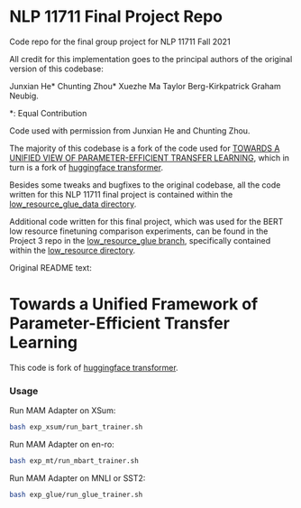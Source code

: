 # NLP 11711 Final Project Repo
Code repo for the final group project for NLP 11711 Fall 2021

All credit for this implementation goes to the principal authors of the original version of this codebase: 

Junxian He*
Chunting Zhou*
Xuezhe Ma
Taylor Berg-Kirkpatrick
Graham Neubig. 

*: Equal Contribution

Code used with permission from Junxian He and Chunting Zhou.

The majority of this codebase is a fork of the code used for [TOWARDS A UNIFIED VIEW OF PARAMETER-EFFICIENT TRANSFER LEARNING](https://arxiv.org/pdf/2110.04366.pdf), which in turn is a fork of [huggingface transformer](https://huggingface.co/transformers/).

Besides some tweaks and bugfixes to the original codebase, all the code written for this NLP 11711 final project is contained within the [low_resource_glue_data directory](https://github.com/jmusiel/efficient-tuning-code/tree/main/low_resource_glue_data).

Additional code written for this final project, which was used for the BERT low resource finetuning comparison experiments, can be found in the Project 3 repo in the [low_resource_glue branch](https://github.com/jmusiel/revisit-bert-finetuning/tree/low_resource_glue), specifically contained within the [low_resource directory](https://github.com/jmusiel/revisit-bert-finetuning/tree/low_resource_glue/low_resource).

Original README text:
# Towards a Unified Framework of Parameter-Efficient Transfer Learning
This code is fork of [huggingface transformer](https://huggingface.co/transformers/). 


### Usage

Run MAM Adapter on XSum:

```bash
bash exp_xsum/run_bart_trainer.sh
```



Run MAM Adapter on en-ro:

```bash
bash exp_mt/run_mbart_trainer.sh
```



Run MAM Adapter on MNLI or SST2:

```bash
bash exp_glue/run_glue_trainer.sh
```

